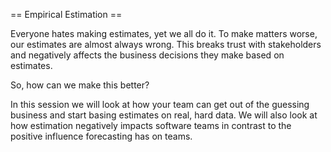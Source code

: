 == Empirical Estimation  ==

Everyone hates making estimates, yet we all do it.  To make matters worse, our estimates are almost always wrong.  This breaks trust with stakeholders and negatively affects the business decisions they make based on estimates.

So, how can we make this better?

In this session we will look at how your team can get out of the guessing business and start basing estimates on real, hard data.  We will also look at how estimation negatively impacts software teams in contrast to the positive influence forecasting has on teams.
